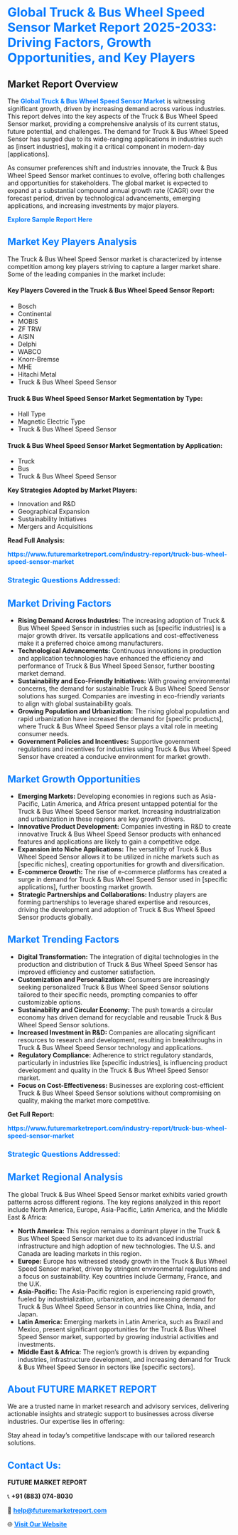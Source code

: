 <h1 style="color: #007BFF;">Global Truck & Bus Wheel Speed Sensor Market Report 2025-2033: Driving Factors, Growth Opportunities, and Key Players</h1>

<section id="overview">
<h2>Market Report Overview</h2>
<p>The <a href="https://www.futuremarketreport.com/industry-report/truck-bus-wheel-speed-sensor-market" style="color: #007BFF; text-decoration: none;"><strong>Global Truck & Bus Wheel Speed Sensor Market</strong></a> is witnessing significant growth, driven by increasing demand across various industries. This report delves into the key aspects of the Truck & Bus Wheel Speed Sensor market, providing a comprehensive analysis of its current status, future potential, and challenges. The demand for Truck & Bus Wheel Speed Sensor has surged due to its wide-ranging applications in industries such as [insert industries], making it a critical component in modern-day [applications].</p>
<p>As consumer preferences shift and industries innovate, the Truck & Bus Wheel Speed Sensor market continues to evolve, offering both challenges and opportunities for stakeholders. The global market is expected to expand at a substantial compound annual growth rate (CAGR) over the forecast period, driven by technological advancements, emerging applications, and increasing investments by major players.</p>
</section>

<section id="overview">
<p><a href="https://www.futuremarketreport.com/request-sample/reportId=101205" style="color: #007BFF; text-decoration: none;"><strong>Explore Sample Report Here</strong></a></p>
</section>

<section id="key-players">
<h2 style="color: #007BFF;">Market Key Players Analysis</h2>
<p>The Truck & Bus Wheel Speed Sensor market is characterized by intense competition among key players striving to capture a larger market share. Some of the leading companies in the market include:</p>
<h4>Key Players Covered in the Truck & Bus Wheel Speed Sensor Report:</h4>
<ul><li>Bosch</li><li>Continental</li><li>MOBIS</li><li>ZF TRW</li><li>AISIN</li><li>Delphi</li><li>WABCO</li><li>Knorr-Bremse</li><li>MHE</li><li>Hitachi Metal</li><li>Truck &amp; Bus Wheel Speed Sensor</li></ul>
<h4>Truck & Bus Wheel Speed Sensor Market Segmentation by Type:</h4>
<ul><li>Hall Type</li><li>Magnetic Electric Type</li><li>Truck &amp; Bus Wheel Speed Sensor</li></ul>

<h4>Truck & Bus Wheel Speed Sensor Market Segmentation by Application:</h4>
<ul><li>Truck</li><li>Bus</li><li>Truck &amp; Bus Wheel Speed Sensor</li></ul>
<p><strong>Key Strategies Adopted by Market Players:</strong></p>
<ul>
<li>Innovation and R&D</li>
<li>Geographical Expansion</li>
<li>Sustainability Initiatives</li>
<li>Mergers and Acquisitions</li>
</ul>
</section>

<section>
<p><strong>Read Full Analysis: </strong></p><a href="https://www.futuremarketreport.com/industry-report/truck-bus-wheel-speed-sensor-market" style="color: #007BFF; text-decoration: none;"><strong>https://www.futuremarketreport.com/industry-report/truck-bus-wheel-speed-sensor-market</strong></a>
<h3 style="color: #007BFF;">Strategic Questions Addressed:</h3>
</section>

<section id="driving-factors">
<h2 style="color: #007BFF;">Market Driving Factors</h2>
<ul>
<li><strong>Rising Demand Across Industries:</strong> The increasing adoption of Truck & Bus Wheel Speed Sensor in industries such as [specific industries] is a major growth driver. Its versatile applications and cost-effectiveness make it a preferred choice among manufacturers.</li>
<li><strong>Technological Advancements:</strong> Continuous innovations in production and application technologies have enhanced the efficiency and performance of Truck & Bus Wheel Speed Sensor, further boosting market demand.</li>
<li><strong>Sustainability and Eco-Friendly Initiatives:</strong> With growing environmental concerns, the demand for sustainable Truck & Bus Wheel Speed Sensor solutions has surged. Companies are investing in eco-friendly variants to align with global sustainability goals.</li>
<li><strong>Growing Population and Urbanization:</strong> The rising global population and rapid urbanization have increased the demand for [specific products], where Truck & Bus Wheel Speed Sensor plays a vital role in meeting consumer needs.</li>
<li><strong>Government Policies and Incentives:</strong> Supportive government regulations and incentives for industries using Truck & Bus Wheel Speed Sensor have created a conducive environment for market growth.</li>
</ul>
</section>

<section id="growth-opportunities">
<h2 style="color: #007BFF;">Market Growth Opportunities</h2>
<ul>
<li><strong>Emerging Markets:</strong> Developing economies in regions such as Asia-Pacific, Latin America, and Africa present untapped potential for the Truck & Bus Wheel Speed Sensor market. Increasing industrialization and urbanization in these regions are key growth drivers.</li>
<li><strong>Innovative Product Development:</strong> Companies investing in R&D to create innovative Truck & Bus Wheel Speed Sensor products with enhanced features and applications are likely to gain a competitive edge.</li>
<li><strong>Expansion into Niche Applications:</strong> The versatility of Truck & Bus Wheel Speed Sensor allows it to be utilized in niche markets such as [specific niches], creating opportunities for growth and diversification.</li>
<li><strong>E-commerce Growth:</strong> The rise of e-commerce platforms has created a surge in demand for Truck & Bus Wheel Speed Sensor used in [specific applications], further boosting market growth.</li>
<li><strong>Strategic Partnerships and Collaborations:</strong> Industry players are forming partnerships to leverage shared expertise and resources, driving the development and adoption of Truck & Bus Wheel Speed Sensor products globally.</li>
</ul>
</section>

<section id="trending-factors">
<h2 style="color: #007BFF;">Market Trending Factors</h2>
<ul>
<li><strong>Digital Transformation:</strong> The integration of digital technologies in the production and distribution of Truck & Bus Wheel Speed Sensor has improved efficiency and customer satisfaction.</li>
<li><strong>Customization and Personalization:</strong> Consumers are increasingly seeking personalized Truck & Bus Wheel Speed Sensor solutions tailored to their specific needs, prompting companies to offer customizable options.</li>
<li><strong>Sustainability and Circular Economy:</strong> The push towards a circular economy has driven demand for recyclable and reusable Truck & Bus Wheel Speed Sensor solutions.</li>
<li><strong>Increased Investment in R&D:</strong> Companies are allocating significant resources to research and development, resulting in breakthroughs in Truck & Bus Wheel Speed Sensor technology and applications.</li>
<li><strong>Regulatory Compliance:</strong> Adherence to strict regulatory standards, particularly in industries like [specific industries], is influencing product development and quality in the Truck & Bus Wheel Speed Sensor market.</li>
<li><strong>Focus on Cost-Effectiveness:</strong> Businesses are exploring cost-efficient Truck & Bus Wheel Speed Sensor solutions without compromising on quality, making the market more competitive.</li>
</ul>
</section>

<section>
<p><strong>Get Full Report: </strong></p><a href="https://www.futuremarketreport.com/industry-report/truck-bus-wheel-speed-sensor-market" style="color: #007BFF; text-decoration: none;"><strong>https://www.futuremarketreport.com/industry-report/truck-bus-wheel-speed-sensor-market</strong></a>
<h3 style="color: #007BFF;">Strategic Questions Addressed:</h3>
</section>


<section id="regional-analysis">
<h2 style="color: #007BFF;">Market Regional Analysis</h2>
<p>The global Truck & Bus Wheel Speed Sensor market exhibits varied growth patterns across different regions. The key regions analyzed in this report include North America, Europe, Asia-Pacific, Latin America, and the Middle East & Africa:</p>
<ul>
<li><strong>North America:</strong> This region remains a dominant player in the Truck & Bus Wheel Speed Sensor market due to its advanced industrial infrastructure and high adoption of new technologies. The U.S. and Canada are leading markets in this region.</li>
<li><strong>Europe:</strong> Europe has witnessed steady growth in the Truck & Bus Wheel Speed Sensor market, driven by stringent environmental regulations and a focus on sustainability. Key countries include Germany, France, and the U.K.</li>
<li><strong>Asia-Pacific:</strong> The Asia-Pacific region is experiencing rapid growth, fueled by industrialization, urbanization, and increasing demand for Truck & Bus Wheel Speed Sensor in countries like China, India, and Japan.</li>
<li><strong>Latin America:</strong> Emerging markets in Latin America, such as Brazil and Mexico, present significant opportunities for the Truck & Bus Wheel Speed Sensor market, supported by growing industrial activities and investments.</li>
<li><strong>Middle East & Africa:</strong> The region’s growth is driven by expanding industries, infrastructure development, and increasing demand for Truck & Bus Wheel Speed Sensor in sectors like [specific sectors].</li>
</ul>
</section>

<footer>
<h2 style="color: #007BFF;">About FUTURE MARKET REPORT</h2>
<p>We are a trusted name in market research and advisory services, delivering actionable insights and strategic support to businesses across diverse industries. Our expertise lies in offering:</p>

<p>Stay ahead in today’s competitive landscape with our tailored research solutions.</p>

<h2 style="color: #007BFF;">Contact Us:</h2>
<p><strong>FUTURE MARKET REPORT</strong></p>
<p>📞 <strong>+91 (883) 074-8030</strong></p>
<p>📧 <strong><a href="mailto:help@futuremarketreport.com" style="color: #007BFF;">help@futuremarketreport.com</a></strong></p>
<p>🌐 <strong><a href="https://www.futuremarketreport.com/" style="color: #007BFF;">Visit Our Website</a></strong></p>
</footer>